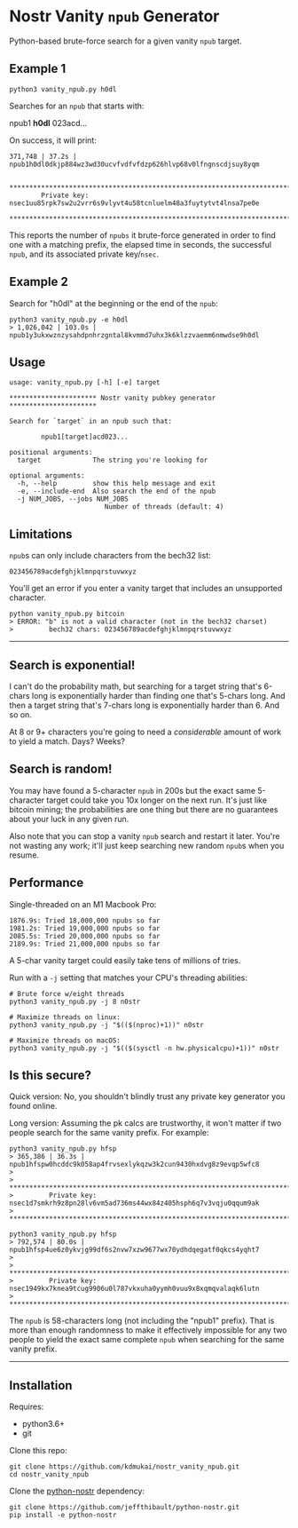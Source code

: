 # Nostr Vanity `npub` Generator

Python-based brute-force search for a given vanity `npub` target.


## Example 1
```
python3 vanity_npub.py h0dl
```

Searches for an `npub` that starts with:

npub1 <b>h0dl</b> 023acd...

On success, it will print:
```
371,748 | 37.2s | npub1h0dl0dkjp884wz3wd30ucvfvdfvfdzp626hlvp68v0lfngnscdjsuy8yqm

        ****************************************************************************
        Private key: nsec1uu85rpk7sw2u2vrr6s9vlyvt4u58tcnluelm48a3fuytytvt4lnsa7pe0e
        ****************************************************************************
```

This reports the number of `npubs` it brute-force generated in order to find one with a matching prefix, the elapsed time in seconds, the successful `npub`, and its associated private key/`nsec`.


## Example 2
Search for "h0dl" at the beginning or the end of the `npub`:
```
python3 vanity_npub.py -e h0dl
> 1,026,042 | 103.0s | npub1y3ukxwznzysahdpnhrzgntal8kvmmd7uhx3k6klzzvaemm6nmwdse9h0dl
```


## Usage
```
usage: vanity_npub.py [-h] [-e] target

********************** Nostr vanity pubkey generator **********************

Search for `target` in an npub such that:

        npub1[target]acd023...

positional arguments:
  target             The string you're looking for

optional arguments:
  -h, --help         show this help message and exit
  -e, --include-end  Also search the end of the npub
  -j NUM_JOBS, --jobs NUM_JOBS
                        Number of threads (default: 4)
```

## Limitations
`npub`s can only include characters from the bech32 list:
```
023456789acdefghjklmnpqrstuvwxyz
```

You'll get an error if you enter a vanity target that includes an unsupported character.
```
python vanity_npub.py bitcoin
> ERROR: "b" is not a valid character (not in the bech32 charset)
>         bech32 chars: 023456789acdefghjklmnpqrstuvwxyz
```

---


## Search is exponential!
I can't do the probability math, but searching for a target string that's 6-chars long is exponentially harder than finding one that's 5-chars long. And then a target string that's 7-chars long is exponentially harder than 6. And so on.

At 8 or 9+ characters you're going to need a *considerable* amount of work to yield a match. Days? Weeks?


## Search is random!
You may have found a 5-character `npub` in 200s but the exact same 5-character target could take you 10x longer on the next run. It's just like bitcoin mining; the probabilities are one thing but there are no guarantees about your luck in any given run.

Also note that you can stop a vanity `npub` search and restart it later. You're not wasting any work; it'll just keep searching new random `npub`s when you resume.


## Performance
Single-threaded on an M1 Macbook Pro:
```
1876.9s: Tried 18,000,000 npubs so far
1981.2s: Tried 19,000,000 npubs so far
2085.5s: Tried 20,000,000 npubs so far
2189.9s: Tried 21,000,000 npubs so far
```

A 5-char vanity target could easily take tens of millions of tries.

Run with a `-j` setting that matches your CPU's threading abilities:
```
# Brute force w/eight threads
python3 vanity_npub.py -j 8 n0str

# Maximize threads on linux:
python3 vanity_npub.py -j "$(($(nproc)+1))" n0str

# Maximize threads on macOS:
python3 vanity_npub.py -j "$(($(sysctl -n hw.physicalcpu)+1))" n0str
```


## Is this secure?
Quick version: No, you shouldn't blindly trust any private key generator you found online.

Long version: Assuming the pk calcs are trustworthy, it won't matter if two people search for the same vanity prefix. For example:

```
python3 vanity_npub.py hfsp
> 365,386 | 36.3s | npub1hfspw0hcddc9k058ap4frvsexlykqzw3k2cun9430hxdvg8z9evqp5wfc8
>
>         ****************************************************************************
>         Private key: nsec1d7smkrh9z8pn28lv6vm5ad736ms44wx84z405hsph6q7v3vqju0qqum9ak
>         ****************************************************************************

python3 vanity_npub.py hfsp
> 792,574 | 80.0s | npub1hfsp4ue6z0ykvjg99df6s2nvw7xzw9677wx70ydhdqegatf0qkcs4yqht7
>
>         ****************************************************************************
>         Private key: nsec1949kx7knea9tcug9906u0l787vkxuha0yymh0vuu9x8xqmqvalaqk6lutn
>         ****************************************************************************
```

The `npub` is 58-characters long (not including the "npub1" prefix). That is more than enough randomness to make it effectively impossible for any two people to yield the exact same complete `npub` when searching for the same vanity prefix.

---

## Installation
Requires:
* python3.6+
* git

Clone this repo:
```
git clone https://github.com/kdmukai/nostr_vanity_npub.git
cd nostr_vanity_npub
```

Clone the [python-nostr](https://github.com/jeffthibault/python-nostr) dependency:
```
git clone https://github.com/jeffthibault/python-nostr.git
pip install -e python-nostr
```
